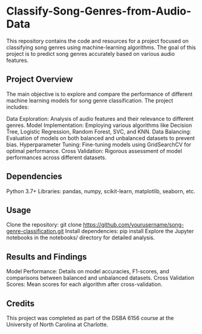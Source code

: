 # Classify-Song-Genres-from-Audio-Data
This repository contains the code and resources for a project focused on classifying song genres using machine-learning algorithms. The goal of this project is to predict song genres accurately based on various audio features.

## Project Overview
The main objective is to explore and compare the performance of different machine learning models for song genre classification. The project includes:

Data Exploration: Analysis of audio features and their relevance to different genres.
Model Implementation: Employing various algorithms like Decision Tree, Logistic Regression, Random Forest, SVC, and KNN.
Data Balancing: Evaluation of models on both balanced and unbalanced datasets to prevent bias.
Hyperparameter Tuning: Fine-tuning models using GridSearchCV for optimal performance.
Cross Validation: Rigorous assessment of model performances across different datasets.

## Dependencies
Python 3.7+
Libraries: pandas, numpy, scikit-learn, matplotlib, seaborn, etc. 

## Usage
Clone the repository: git clone https://github.com/yourusername/song-genre-classification.git
Install dependencies: pip install 
Explore the Jupyter notebooks in the notebooks/ directory for detailed analysis.

## Results and Findings
Model Performance: Details on model accuracies, F1-scores, and comparisons between balanced and unbalanced datasets.
Cross Validation Scores: Mean scores for each algorithm after cross-validation.

## Credits
This project was completed as part of the DSBA 6156 course at the University of North Carolina at Charlotte.

